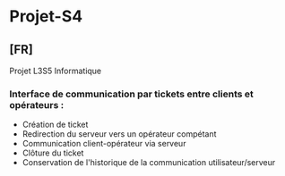 # Projet-S4

## [FR]
Projet L3S5 Informatique

### Interface de communication par tickets entre clients et opérateurs :
* Création de ticket
* Redirection du serveur vers un opérateur compétant
* Communication client-opérateur via serveur
* Clôture du ticket
* Conservation de l'historique de la communication utilisateur/serveur
